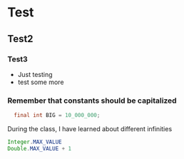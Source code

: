 # Test
## Test2
### Test3
* Just testing
* test some more

### Remember that constants should be capitalized
``` java 
  final int BIG = 10_000_000;
```

During the class, I have learned about different infinities

```java
Integer.MAX_VALUE
Double.MAX_VALUE + 1
```
